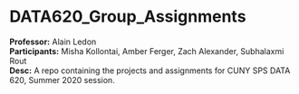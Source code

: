 # DATA620_Group_Assignments
**Professor:** Alain Ledon   
**Participants:** Misha Kollontai, Amber Ferger, Zach Alexander, Subhalaxmi Rout  
**Desc:** A repo containing the projects and assignments for CUNY SPS DATA 620, Summer 2020 session.
